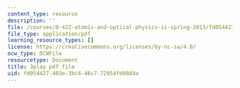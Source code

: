 ```yaml
---
content_type: resource
description: ''
file: /courses/8-422-atomic-and-optical-physics-ii-spring-2013/fd054427403e3bc446c772954fd08d4a_RITcQMokTJs.pdf
file_type: application/pdf
learning_resource_types: []
license: https://creativecommons.org/licenses/by-nc-sa/4.0/
ocw_type: OCWFile
resourcetype: Document
title: 3play pdf file
uid: fd054427-403e-3bc4-46c7-72954fd08d4a
---
```

